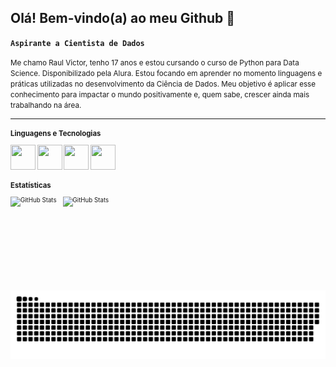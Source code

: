 ## Olá! Bem-vindo(a) ao meu Github 🤍

**`Aspirante a Cientista de Dados`**

<small>Me chamo Raul Victor, tenho 17 anos e estou cursando o curso de Python para Data Science. Disponibilizado pela Alura. Estou focando em aprender no momento linguagens e práticas utilizadas no desenvolvimento da Ciência de Dados. Meu objetivo é aplicar esse conhecimento para impactar o mundo positivamente e, quem sabe, crescer ainda mais trabalhando na área.<small>

---

### Linguagens e Tecnologias
<img src="https://cdn.jsdelivr.net/gh/devicons/devicon/icons/python/python-original.svg" width="40" height="40"/> <img src="https://cdn.jsdelivr.net/gh/devicons/devicon/icons/git/git-original.svg" width="40" height="40"/> <img src="https://upload.wikimedia.org/wikipedia/commons/d/d0/Google_Colaboratory_SVG_Logo.svg" width="40" height="40"/> <img src="https://cdn.jsdelivr.net/gh/devicons/devicon/icons/jupyter/jupyter-original.svg" width="40" height="40"/>

### Estatísticas

<p>
  <a href="https://github.com/euuraul" target="_blank">
    <img 
      align="left" 
      alt="GitHub Stats" 
      height="150" 
      style="padding-right: 10px;" 
      src="https://github-readme-stats.vercel.app/api?username=euuraul&theme=dark&show_icons=true&hide_border=false&count_private=true" 
    />
  </a>

  <a href="https://github.com/euuraul" target="_blank">
    <img 
      align="left" 
      alt="GitHub Stats" 
      height="150" 
      src="https://github-readme-stats.vercel.app/api/top-langs/?username=euuraul&theme=dark&show_icons=true&hide_border=false&layout=compact" 
    />
  </a>
</p>

#

<picture align="center">
  <source media="(prefers-color-scheme: dark)" srcset="https://raw.githubusercontent.com/euuraul/euuraul/output/github-contribution-grid-snake-dark.svg">
  <source media="(prefers-color-scheme: light)" srcset="https://raw.githubusercontent.com/euuraul/euuraul/output/github-contribution-grid-snake-dark.svg">
  <img align="center" alt="github contribution grid snake animation" src="https://raw.githubusercontent.com/euuraul/euuraul/output/github-contribution-grid-snake.svg">
</picture>
